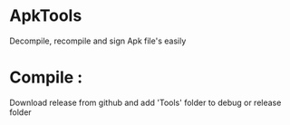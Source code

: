 # ApkTools
Decompile, recompile and sign Apk file's easily

# Compile :
Download release from github and add 'Tools' folder to debug or release folder
